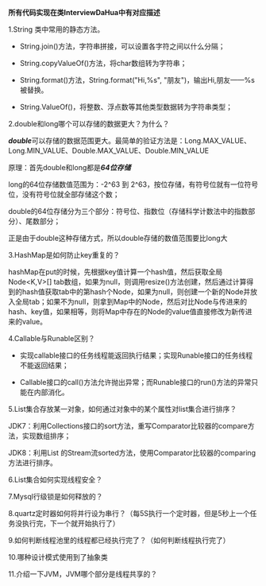 **所有代码实现在类InterviewDaHua中有对应描述**

1.String 类中常用的静态方法。

- String.join()方法，字符串拼接，可以设置各字符之间以什么分隔；

- String.copyValueOf()方法，将char数组转为字符串；

- String.format()方法，String.format("Hi,%s", "朋友")，输出Hi,朋友——%s被替换。

- String.ValueOf()，将整数、浮点数等其他类型数据转为字符串类型；

2.double和long哪个可以存储的数据更大？为什么？

***double***可以存储的数据范围更大。最简单的验证方法是：Long.MAX_VALUE、Long.MIN_VALUE、Double.MAX_VALUE、Double.MIN_VALUE

原理：首先double和long都是***64位存储***

long的64位存储数值范围为：-2^63 到 2^63，按位存储，有符号位就有一位符号位，没有符号位就全部存储这个数；

double的64位存储分为三个部分：符号位、指数位（存储科学计数法中的指数部分）、尾数部分；

正是由于double这种存储方式，所以double存储的数值范围要比long大

3.HashMap是如何防止key重复的？

hashMap在put的时候，先根据key值计算一个hash值，然后获取全局Node<K,V>[]  tab数组，如果为null，则调用resize()方法创建，然后通过计算得到的hash值获取tab中的第hash个Node，如果为null，则创建一个新的Node并放入全局tab；如果不为null，则拿到Map中的Node，然后对比Node与传进来的hash、key值，如果相等，则将Map中存在的Node的value值直接修改为新传进来的value。

4.Callable与Runable区别？

* 实现callable接口的任务线程能返回执行结果；实现Runable接口的任务线程不能返回结果；

* Callable接口的call()方法允许抛出异常；而Runable接口的run()方法的异常只能在内部消化。

5.List集合存放某一对象，如何通过对象中的某个属性对list集合进行排序？

JDK7：利用Collections接口的sort方法，重写Comparator比较器的compare方法，实现数组排序；

JDK8：利用List 的Stream流sorted方法，使用Comparator比较器的comparing方法进行排序。

6.List集合如何实现线程安全？

7.Mysql行级锁是如何释放的？

8.quartz定时器如何将并行设为串行？（每5S执行一个定时器，但是5秒上一个任务没执行完，下一个就开始执行了）

9.如何判断线程池里的线程都已经执行完了？（如何判断线程执行完了）

10.哪种设计模式使用到了抽象类

11.介绍一下JVM，JVM哪个部分是线程共享的？




